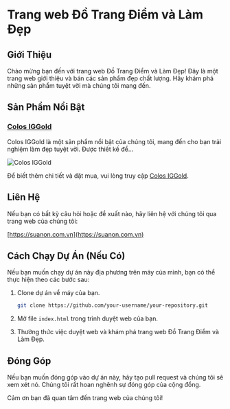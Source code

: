 
# Trang web Đồ Trang Điểm và Làm Đẹp

## Giới Thiệu

Chào mừng bạn đến với trang web Đồ Trang Điểm và Làm Đẹp! Đây là một trang web giới thiệu và bán các sản phẩm đẹp chất lượng. Hãy khám phá những sản phẩm tuyệt vời mà chúng tôi mang đến.

## Sản Phẩm Nổi Bật

### [Colos IGGold](https://suanon.com.vn/san-pham/colos-iggold)

Colos IGGold là một sản phẩm nổi bật của chúng tôi, mang đến cho bạn trải nghiệm làm đẹp tuyệt vời. Được thiết kế để...

![Colos IGGold](link-to-image.jpg)

Để biết thêm chi tiết và đặt mua, vui lòng truy cập [Colos IGGold](https://suanon.com.vn/san-pham/colos-iggold).

## Liên Hệ

Nếu bạn có bất kỳ câu hỏi hoặc đề xuất nào, hãy liên hệ với chúng tôi qua trang web của chúng tôi:

[https://suanon.com.vn](https://suanon.com.vn)

## Cách Chạy Dự Án (Nếu Có)

Nếu bạn muốn chạy dự án này địa phương trên máy của mình, bạn có thể thực hiện theo các bước sau:

1. Clone dự án về máy của bạn.
   ```bash
   git clone https://github.com/your-username/your-repository.git
   ```

2. Mở file `index.html` trong trình duyệt web của bạn.

3. Thưởng thức việc duyệt web và khám phá trang web Đồ Trang Điểm và Làm Đẹp.

## Đóng Góp

Nếu bạn muốn đóng góp vào dự án này, hãy tạo pull request và chúng tôi sẽ xem xét nó. Chúng tôi rất hoan nghênh sự đóng góp của cộng đồng.

Cảm ơn bạn đã quan tâm đến trang web của chúng tôi!

```

